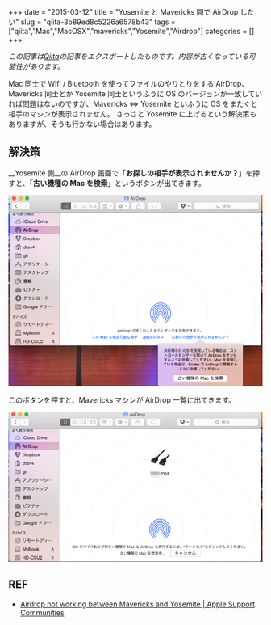 +++ 
date = "2015-03-12"
title = "Yosemite と Mavericks 間で AirDrop したい"
slug = "qiita-3b89ed8c5226a6578b43" 
tags = ["qiita","Mac","MacOSX","mavericks","Yosemite","Airdrop"]
categories = []
+++

*この記事は[Qiita](https://qiita.com/dtan4/items/3b89ed8c5226a6578b43)の記事をエクスポートしたものです。内容が古くなっている可能性があります。*

Mac 同士で Wifi / Bluetooth を使ってファイルのやりとりをする AirDrop、Mavericks 同士とか Yosemite 同士というふうに OS のバージョンが一致していれば問題はないのですが、Mavericks <=> Yosemite といふうに OS をまたぐと相手のマシンが表示されません。
さっさと Yosemite に上げるという解決策もありますが、そうも行かない場合はあります。

## 解決策

__Yosemite 側__の AirDrop 画面で「__お探しの相手が表示されませんか？__」を押すと、「__古い機種の Mac を検索__」というボタンが出てきます。

![AirDrop.png](/images/qiita-3b89ed8c5226a6578b43-1.png)

このボタンを押すと、Mavericks マシンが AirDrop 一覧に出てきます。

![AirDrop.png](/images/qiita-3b89ed8c5226a6578b43-2.png)

## REF

- [Airdrop not working between Mavericks and Yosemite | Apple Support Communities](https://discussions.apple.com/thread/6611842)
